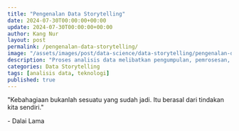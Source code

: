 ```yaml
---
title: "Pengenalan Data Storytelling"
date: 2024-07-30T00:00:00+00:00
update: 2024-07-30T00:00:00+00:00
author: Kang Nur
layout: post
permalink: /pengenalan-data-storytelling/
image: "/assets/images/post/data-science/data-storytelling/pengenalan-data-storytelling/gambar0.png"
description: "Proses analisis data melibatkan pengumpulan, pemrosesan, penjelajahan, dan penggunaan data untuk menemukan sebuah pola"
categories: Data Storytelling
tags: [analisis data, teknologi]
published: true
---
```


  <div class="quote-container">
    <p class="quote-text">"Kebahagiaan bukanlah sesuatu yang sudah jadi. Itu berasal dari tindakan kita sendiri."</p>
    <p class="quote-author">- Dalai Lama</p>
  </div>